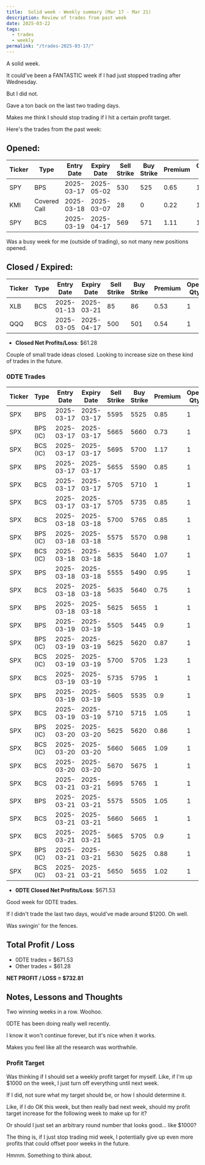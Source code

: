 ```yaml
---
title:  Solid week - Weekly summary (Mar 17 - Mar 21)
description: Review of trades from past week
date: 2025-03-22
tags:
  - trades
  - weekly
permalink: "/trades-2025-03-17/"
---
```


A solid week.

It could've been a FANTASTIC week if I had just stopped trading after Wednesday.

But I did not.

Gave a ton back on the last two trading days.

Makes me think I should stop trading if I hit a certain profit target.

Here's the trades from the past week:

## Opened:

<div class="trade-table weekly full-width">

|**Ticker**|**Type**|**Entry Date**|**Expiry Date**|**Sell Strike**|**Buy Strike**|**Premium**|**Open Qty**|**Fee open**|**Net Premium**|
|---|---|---|---|---|---|---|---|---|---|
|SPY|BPS|2025-03-17|2025-05-02|530|525|0.65|1|1.43|63.57|
|KMI|Covered Call|2025-03-18|2025-03-07|28|0|0.22|1|1.06|20.94|
|SPY|BCS|2025-03-19|2025-04-17|569|571|1.11|1|2.16|108.84|

</div>

Was a busy week for me (outside of trading), so not many new positions opened.


## Closed / Expired:

<div class = "trade-table weekly full-width">

|**Ticker**|**Type**|**Entry Date**|**Expiry Date**|**Sell Strike**|**Buy Strike**|**Premium**|**Open Qty**|**Fee open**|**Net Premium**|**Close Date**|**Close Cost**|**Close Qty**|**Fee close**|**Profit/Loss**|
|---|---|---|---|---|---|---|---|---|---|---|---|---|---|---|
|XLB|BCS|2025-01-13|2025-03-21|85|86|0.53|1|1.41|51.59|2025-03-21|-0.2|1|1.42|30.17|
|QQQ|BCS|2025-03-05|2025-04-17|500|501|0.54|1|1.46|52.54|2025-03-18|-0.2|1|1.43|31.11|

</div>

- **Closed Net Profits/Loss**: $61.28

Couple of small trade ideas closed.  Looking to increase size on these kind of trades in the future.

### 0DTE Trades

<div class = "trade-table weekly full-width">

|**Ticker**|**Type**|**Entry Date**|**Expiry Date**|**Sell Strike**|**Buy Strike**|**Premium**|**Open Qty**|**Fee open**|**Net Premium**|**Exit Date**|**Close Cost**|**Close Qty**|**Fee close**|**Profit/Loss**|
|---|---|---|---|---|---|---|---|---|---|---|---|---|---|---|
|SPX|BPS|2025-03-17|2025-03-17|5595|5525|0.85|1|3.21|81.79|2025-03-17|0|1|0|81.79|
|SPX|BPS (IC)|2025-03-17|2025-03-17|5665|5660|0.73|1|3.3|69.7|2025-03-17|0|1|0|69.7|
|SPX|BCS (IC)|2025-03-17|2025-03-17|5695|5700|1.17|1|3.3|113.7|2025-03-17|0|1|0|113.7|
|SPX|BPS|2025-03-17|2025-03-17|5655|5590|0.85|1|3.12|81.88|2025-03-17|0|1|0|81.88|
|SPX|BCS|2025-03-17|2025-03-17|5705|5710|1|1|3.3|96.7|2025-03-17|-0.75|1|3.21|18.49|
|SPX|BCS|2025-03-17|2025-03-17|5705|5735|0.85|1|3.12|81.88|2025-03-17|0|1|0|81.88|
|SPX|BCS|2025-03-18|2025-03-18|5700|5765|0.85|1|3.12|81.88|2025-03-18|0|1|0|81.88|
|SPX|BPS (IC)|2025-03-18|2025-03-18|5575|5570|0.98|1|3.3|94.7000000000001|2025-03-18|0|1|0|94.7000000000001|
|SPX|BCS (IC)|2025-03-18|2025-03-18|5635|5640|1.07|1|3.3|103.7|2025-03-18|0|1|0|103.7|
|SPX|BPS|2025-03-18|2025-03-18|5555|5490|0.95|1|3.21|91.79|2025-03-18|0|1|0|91.79|
|SPX|BCS|2025-03-18|2025-03-18|5635|5640|0.75|1|3.3|71.7|2025-03-18|-0.55|1|3.3|13.4|
|SPX|BPS|2025-03-18|2025-03-18|5625|5655|1|1|3.21|96.79|2025-03-18|0|1|0|96.79|
|SPX|BPS|2025-03-19|2025-03-19|5505|5445|0.9|1|3.21|86.79|2025-03-19|0|1|0|86.79|
|SPX|BPS (IC)|2025-03-19|2025-03-19|5625|5620|0.87|1|3.3|83.7|2025-03-19|0|1|0|83.7|
|SPX|BCS (IC)|2025-03-19|2025-03-19|5700|5705|1.23|1|3.3|119.7|2025-03-19|0|1|0|119.7|
|SPX|BCS|2025-03-19|2025-03-19|5735|5795|1|1|3.21|96.79|2025-03-19|-2.05|1|3.3|-111.51|
|SPX|BPS|2025-03-19|2025-03-19|5605|5535|0.9|1|3.21|86.79|2025-03-19|0|1|0|86.79|
|SPX|BCS|2025-03-19|2025-03-19|5710|5715|1.05|1|3.3|101.7|2025-03-19|-0.75|1|3.3|23.4|
|SPX|BPS (IC)|2025-03-20|2025-03-20|5625|5620|0.86|1|3.3|82.7|2025-03-20|-0.4|1|3.3|39.4|
|SPX|BCS (IC)|2025-03-20|2025-03-20|5660|5665|1.09|1|3.3|105.7|2025-03-20|-2.89|1|0|-183.3|
|SPX|BCS|2025-03-20|2025-03-20|5670|5675|1|1|3.3|96.7|2025-03-20|-0.75|1|3.3|18.4|
|SPX|BCS|2025-03-21|2025-03-21|5695|5765|1|1|3.41|96.59|2025-03-21|-2.05|1|1.65|-110.06|
|SPX|BPS|2025-03-21|2025-03-21|5575|5505|1.05|1|3.41|101.59|2025-03-21|0|1|0|101.59|
|SPX|BCS|2025-03-21|2025-03-21|5660|5665|1|1|3.3|96.7|2025-03-21|-0.75|1|3.3|18.4|
|SPX|BCS|2025-03-21|2025-03-21|5665|5705|0.9|1|3.12|86.88|2025-03-21|-2|1|1.75|-114.87|
|SPX|BPS (IC)|2025-03-21|2025-03-21|5630|5625|0.88|1|3.3|84.7|2025-03-21|0|1|0|84.7|
|SPX|BCS (IC)|2025-03-21|2025-03-21|5650|5655|1.02|1|3.3|98.7|2025-03-21|-5|1|0|-401.3|


</div>

- **0DTE Closed Net Profits/Loss**: $671.53

Good week for 0DTE trades.  

If I didn't trade the last two days, would've made around $1200.  Oh well.  

Was swingin' for the fences.

## Total Profit / Loss

+ 0DTE trades = $671.53
+ Other trades = $61.28

**NET PROFIT / LOSS = $732.81**

## Notes, Lessons and Thoughts

Two winning weeks in a row.  Woohoo.

0DTE has been doing really well recently.

I know it won't continue forever, but it's nice when it works.

Makes you feel like all the research was worthwhile.

### Profit Target

Was thinking if I should set a weekly profit target for myself.  Like, if I'm up $1000 on the week, I just turn off everything until next week.

If I did, not sure what my target should be, or how I should determine it.

Like, if I do OK this week, but then really bad next week, should my profit target increase for the following week to make up for it?

Or should I just set an arbitrary round number that looks good... like $1000? 

The thing is, if I just stop trading mid week, I potentially give up even more profits that could offset poor weeks in the future. 

Hmmm.  Something to think about.